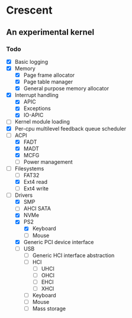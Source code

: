 # Crescent
## An experimental kernel

### Todo
- [x] Basic logging
- [x] Memory
	- [x] Page frame allocator
	- [x] Page table manager
	- [x] General purpose memory allocator
- [x] Interrupt handling
	- [x] APIC
	- [x] Exceptions
	- [x] IO-APIC
- [ ] Kernel module loading
- [x] Per-cpu multilevel feedback queue scheduler
- [ ] ACPI
	- [x] FADT
	- [x] MADT
    - [x] MCFG
    - [ ] Power management
- [ ] Filesystems
	- [ ] FAT32
    - [x] Ext4 read
    - [ ] Ext4 write
- [ ] Drivers
	- [x] SMP
	- [ ] AHCI SATA
	- [x] NVMe
	- [x] PS2
		- [x] Keyboard
		- [ ] Mouse
	- [x] Generic PCI device interface
	- [ ] USB
		- [ ] Generic HCI interface abstraction
		- [ ] HCI
			- [ ] UHCI
			- [ ] OHCI
			- [ ] EHCI
			- [ ] XHCI
		- [ ] Keyboard
		- [ ] Mouse
		- [ ] Mass storage
